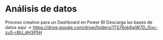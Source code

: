 # Análisis de datos

Proceso creativo para un Dashboard en Power BI 
Descarga las bases de datos aquí -> https://drive.google.com/drive/folders/1TS76ok6giW7D_l5vc-zu5-cBU_dH3P5H
